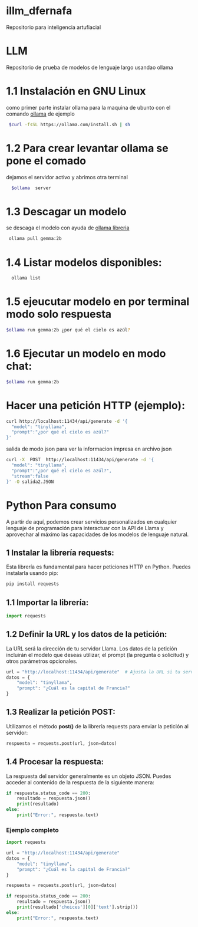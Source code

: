 # illm_dfernafa

Repositorio para inteligencia artufiacial

# LLM

Repositorio de prueba de modelos de lenguaje largo usandao ollama

# 1.1 Instalación en GNU Linux

como primer parte instalar ollama para la maquina de ubunto con el comando [ollama](https://ollama.com/download/linux) de ejemplo

````bash
 $curl -fsSL https://ollama.com/install.sh | sh
````

# 1.2 Para crear levantar ollama se pone el comado  

dejamos el servidor activo y abrimos otra terminal

```` bash
  $ollama  server
````

# 1.3 Descagar un modelo

se descaga el modelo con ayuda de  [ollama libreria](https://ollama.com/library)

````bash
 ollama pull gemma:2b
````

# 1.4 Listar modelos disponibles:

```` bash
  ollama list
````  
# 1.5 ejeucutar modelo en por terminal modo solo respuesta

``` bash
$ollama run gemma:2b ¿por qué el cielo es azúl?
```
# 1.6  Ejecutar un modelo en modo chat:

``` bash 
$ollama run gemma:2b
```


# Hacer una petición HTTP (ejemplo):

```` bash
curl http://localhost:11434/api/generate -d '{
  "model": "tinyllama",
  "prompt":"¿por qué el cielo es azúl?"
}'
````  

salida de modo json para ver la informacion impresa en archivo json
```` bash
curl -X  POST  http://localhost:11434/api/generate -d '{
  "model": "tinyllama",
  "prompt":"¿por qué el cielo es azúl?",
  "stream":false
}' -O salida2.JSON
````  

# Python Para consumo
A partir de aquí, podemos crear servicios personalizados en cualquier lenguaje de programación para interactuar con la API de Llama y aprovechar al máximo las capacidades de los modelos de lenguaje natural.
## 1 Instalar la librería requests:
Esta librería es fundamental para hacer peticiones HTTP en Python. Puedes instalarla usando pip:


```` bash
pip install requests
````

## 1.1 Importar la librería:

``` Python
import requests
```

## 1.2 Definir la URL y los datos de la petición:
La URL será la dirección de tu servidor Llama. Los datos de la petición incluirán el modelo que deseas utilizar, el prompt (la pregunta o solicitud) y otros parámetros opcionales.
``` Python
url = "http://localhost:11434/api/generate"  # Ajusta la URL si tu servidor está en otro puerto
datos = {
    "model": "tinyllama",
    "prompt": "¿Cuál es la capital de Francia?"
}
```
## 1.3 Realizar la petición POST:
Utilizamos el método **post()** de la librería requests para enviar la petición al servidor:
``` Python
respuesta = requests.post(url, json=datos)
```
## 1.4 Procesar la respuesta:
La respuesta del servidor generalmente es un objeto JSON. Puedes acceder al contenido de la respuesta de la siguiente manera:

``` Python
if respuesta.status_code == 200:
    resultado = respuesta.json()
    print(resultado)
else:
    print("Error:", respuesta.text)
```
### Ejemplo completo

``` Python
import requests

url = "http://localhost:11434/api/generate"
datos = {
    "model": "tinyllama",
    "prompt": "¿Cuál es la capital de Francia?"
}

respuesta = requests.post(url, json=datos)

if respuesta.status_code == 200:
    resultado = respuesta.json()
    print(resultado['choices'][0]['text'].strip())
else:
    print("Error:", respuesta.text)
```